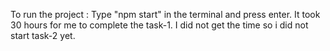 
To run the project  : Type  "npm start" in the terminal and press enter.
It took 30 hours for me to complete the task-1.
I did not get the time so i did not start task-2 yet.
